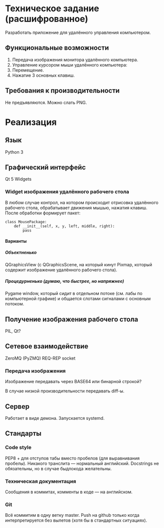 # Техническое задание (расшифрованное)
Разработать приложение для удалённого управления компьютером.

## Функциональные возможности
1. Передача изображения монитора удалённого компьютера.
2. Управление курсором мыши удалённого компьютера:
  1. Перемещение.
  2. Нажатие 3 основных клавиш.

## Требования к производительности
Не предъявляются. Можно слать PNG.

# Реализация
## Язык
Python 3

## Графический интерфейс
Qt 5 Widgets

### Widget изображения удалённого рабочего стола
В любом случае контрол, на котором происходит отрисовка удалённого рабочего стола, обрабатывает движения мышью, нажатия клавиш. После обработки формирует пакет:
```
class MousePackage:
	def __init__(self, x, y, left, middle, right):
		pass
```

#### Варианты
##### Объектненько
QGraphicsView (с QGraphicsScene, на который кинут Pixmap, который содержит изображение удалённого рабочего стола).

##### Процедурненько (думаю, что быстрее, но напряжнее)
Pygame window, который сидит в отдельном потоке (см. лабы по компьютерной графике) и общается слотами сигналами с основным потоком.

## Получение изображения рабочего стола
PIL, Qt?

## Сетевое взаимодействие
ZeroMQ (PyZMQ) REQ-REP socket

### Передача изображения
Изображение передавать через BASE64 или бинарной строкой?

В случае низкой производительности передавать diff-ы.

## Сервер
Работает в виде демона. Запускается systemd.

## Стандарты
### Code style
PEP8 + для отступов табы вместо пробелов (для выравнивания пробелы). Никакого транслита — нормальный английский. Docstrings не обязательны, но в случае быдлокода желательны.

### Техническая документация
Сообщения в коммитах, комменты в коде — на английском.

### Git
Всё коммитим в одну ветку master. Push на github только когда интерпретируется без вылетов (хотя бы в стандартных ситуациях).
